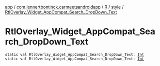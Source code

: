[app](../../../index.md) / [com.lennertbontinck.carmeetsandroidapp](../../index.md) / [R](../index.md) / [style](index.md) / [RtlOverlay_Widget_AppCompat_Search_DropDown_Text](./-rtl-overlay_-widget_-app-compat_-search_-drop-down_-text.md)

# RtlOverlay_Widget_AppCompat_Search_DropDown_Text

`static val RtlOverlay_Widget_AppCompat_Search_DropDown_Text: `[`Int`](https://kotlinlang.org/api/latest/jvm/stdlib/kotlin/-int/index.html)
`static val RtlOverlay_Widget_AppCompat_Search_DropDown_Text: `[`Int`](https://kotlinlang.org/api/latest/jvm/stdlib/kotlin/-int/index.html)